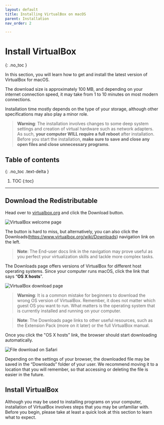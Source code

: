 ```yaml
---
layout: default
title: Installing VirtualBox on macOS
parent: Installation
nav_order: 2

---
```


# Install VirtualBox
{: .no_toc }

In this section, you will learn how to get and install the latest version of VirtualBox for macOS.

The download size is approximately 100 MB, and depending on your internet connection speed, it may take from 1 to 10 minutes on most modern connections.

Installation time mostly depends on the type of your storage, although other specifications may also play a minor role.

> **Warning**: The installation involves changes to some deep system settings and creation of virtual hardware such as network adapters. As such, **your computer WILL require a full reboot** after installation. Before you start the installation, **make sure to save and close any open files and close unnecessary programs**.

## Table of contents
{: .no_toc .text-delta }

1. TOC
{:toc}

---

## Download the Redistributable

Head over to [virtualbox.org](https://www.virtualbox.org/) and click the Download button.

![VirtualBox welcome page](./assets/VB-download-01.png)

The button is hard to miss, but alternatively, you can also click the Downloads(https://www.virtualbox.org/wiki/Downloads) navigation link on the left.

> **Note**: The End-user docs link in the navigation may prove useful as you perfect your virtualization skills and tackle more complex tasks.

The Downloads page offers versions of VirtualBox for different host operating systems. Since your computer runs macOS, click the link that says “**OS X hosts**”.

![VirtualBox download page](./assets/VB-download-02.png)

> **Warning**: It is a common mistake for beginners to download the wrong OS version of VirtualBox. Remember, it does not matter which guest OS you want to run. What matters is the operating system that is currently installed and running on your computer.

> **Note**:    The Downloads page links to other useful resources, such as the Extension Pack (more on it later) or the full VirtualBox manual.

Once you click the "OS X hosts” link, the browser should start downloading automatically. 

![File download on Safari](./assets/VB-download-01-macOS.png)

Depending on the settings of your browser, the downloaded file may be saved in the “Downloads” folder of your user. We recommend moving it to a location that you will remember, so that accessing or deleting the file is easier in the future.

## Install VirtualBox

Although you may be used to installing programs on your computer, installation of VirtualBox involves steps that you may be unfamiliar with. Before you begin, please take at least a quick look at this section to learn what to expect.
